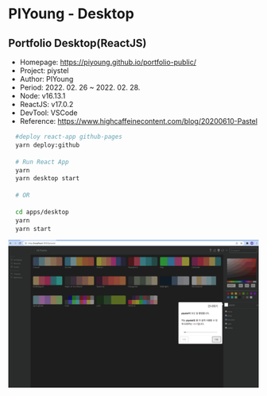 # PIYoung - Desktop

## Portfolio Desktop(ReactJS)

- Homepage: <https://piyoung.github.io/portfolio-public/>
- Project: piystel
- Author: PIYoung
- Period: 2022. 02. 26 ~ 2022. 02. 28.
- Node: v16.13.1
- ReactJS: v17.0.2
- DevTool: VSCode
- Reference: <https://www.highcaffeinecontent.com/blog/20200610-Pastel>

```zsh
  #deploy react-app github-pages
  yarn deploy:github

  # Run React App
  yarn
  yarn desktop start

  # OR

  cd apps/desktop
  yarn
  yarn start
```

![intro](../../intro.gif)
